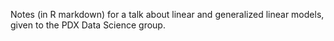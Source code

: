 Notes (in R markdown) for a talk about linear and generalized linear models,
given to the PDX Data Science group.
